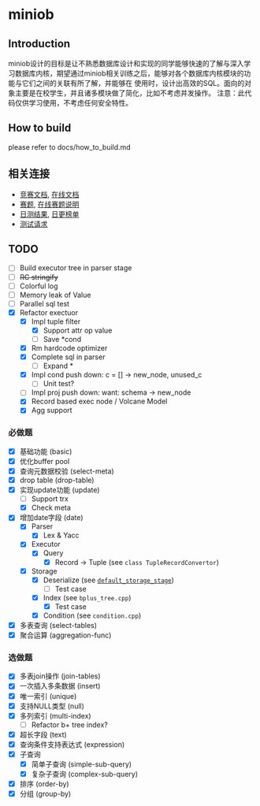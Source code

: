 # miniob

## Introduction
miniob设计的目标是让不熟悉数据库设计和实现的同学能够快速的了解与深入学习数据库内核，期望通过miniob相关训练之后，能够对各个数据库内核模块的功能与它们之间的关联有所了解，并能够在
使用时，设计出高效的SQL。面向的对象主要是在校学生，并且诸多模块做了简化，比如不考虑并发操作。
注意：此代码仅供学习使用，不考虑任何安全特性。

## How to build
please refer to docs/how_to_build.md

## 相关连接

* [竞赛文档](./docs/lectures/README.md), [在线文档](https://oceanbase-partner.github.io/lectures-on-dbms-implementation/)
* [赛题](./docs/lectures/miniob-topics.md), [在线赛题说明](https://oceanbase-partner.github.io/lectures-on-dbms-implementation/miniob-topics)
* [日测结果](https://open.oceanbase.com/answer), [日更榜单](https://open.oceanbase.com/competition/index)
* [测试请求](https://github.com/oceanbase/miniob/issues/7#issue-comment-box)

## TODO

- [ ] Build executor tree in parser stage
- [ ] <del>RC stringify</del>
- [ ] Colorful log
- [ ] Memory leak of Value
- [ ] Parallel sql test
- [X] Refactor exectuor
  - [X] Impl tuple filter
    - [X] Support attr op value
    - [ ] Save *cond
  - [X] Rm hardcode optimizer
  - [X] Complete sql in parser
    - [ ] Expand *
  - [X] Impl cond push down: c = [] -> new_node, unused_c
    - [ ] Unit test?
  - [ ] Impl proj push down: want: schema -> new_node
  - [X] Record based exec node / Volcane Model
  - [X] Agg support

### 必做题

- [X] 基础功能 (basic)
- [X] 优化buffer pool
- [X] 查询元数据校验 (select-meta)
- [X] drop table (drop-table)
- [X] 实现update功能 (update)
  - [ ] Support trx
  - [X] Check meta
- [X] 增加date字段 (date)
  - [X] Parser
    - [X] Lex & Yacc
  - [X] Executor
    - [X] Query
      - [X] Record -> Tuple (see `class TupleRecordConvertor`)
  - [X] Storage
    - [X] Deserialize (see [`default_storage_stage`](https://github.com/ccat3z/miniob/blob/cf1e48282549d46c3c181068d1f2c8604194f314/src/observer/storage/default/default_storage_stage.cpp#L289))
      - [ ] Test case
    - [X] Index (see `bplus_tree.cpp`)
      - [X] Test case
    - [X] Condition (see `condition.cpp`)
- [X] 多表查询 (select-tables)
- [X] 聚合运算 (aggregation-func)

### 选做题

- [X] 多表join操作 (join-tables)
- [X] 一次插入多条数据 (insert)
- [X] 唯一索引 (unique)
- [X] 支持NULL类型 (null)
- [X] 多列索引 (multi-index)
  - [ ] Refactor b+ tree index?
- [X] 超长字段 (text)
- [X] 查询条件支持表达式 (expression)
- [X] 子查询
  - [X] 简单子查询 (simple-sub-query)
  - [X] 复杂子查询 (complex-sub-query)
- [X] 排序 (order-by)
- [X] 分组 (group-by)